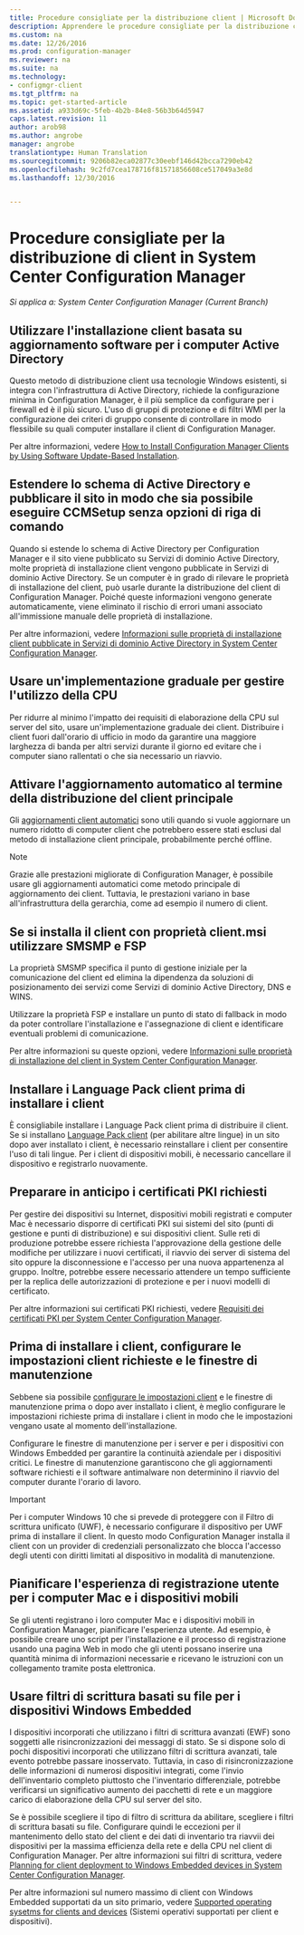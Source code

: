 ```yaml
---
title: Procedure consigliate per la distribuzione client | Microsoft Docs
description: Apprendere le procedure consigliate per la distribuzione client in System Center Configuration Manager.
ms.custom: na
ms.date: 12/26/2016
ms.prod: configuration-manager
ms.reviewer: na
ms.suite: na
ms.technology:
- configmgr-client
ms.tgt_pltfrm: na
ms.topic: get-started-article
ms.assetid: a933d69c-5feb-4b2b-84e8-56b3b64d5947
caps.latest.revision: 11
author: arob98
ms.author: angrobe
manager: angrobe
translationtype: Human Translation
ms.sourcegitcommit: 9206b82eca02877c30eebf146d42bcca7290eb42
ms.openlocfilehash: 9c2fd7cea178716f81571856608ce517049a3e8d
ms.lasthandoff: 12/30/2016


---
```

# <a name="best-practices-for-client-deployment-in-system-center-configuration-manager"></a>Procedure consigliate per la distribuzione di client in System Center Configuration Manager

*Si applica a: System Center Configuration Manager (Current Branch)*


## <a name="use-software-update-based-client-installation-for-active-directory-computers"></a>Utilizzare l'installazione client basata su aggiornamento software per i computer Active Directory  
 Questo metodo di distribuzione client usa tecnologie Windows esistenti, si integra con l'infrastruttura di Active Directory, richiede la configurazione minima in Configuration Manager, è il più semplice da configurare per i firewall ed è il più sicuro. L'uso di gruppi di protezione e di filtri WMI per la configurazione dei criteri di gruppo consente di controllare in modo flessibile su quali computer installare il client di Configuration Manager.  

 Per altre informazioni, vedere [How to Install Configuration Manager Clients by Using Software Update-Based Installation](../../../../core/clients/deploy/deploy-clients-to-windows-computers.md#BKMK_ClientSUP).  

## <a name="extend-the-active-directory-schema-and-publish-the-site-so-that-you-can-run-ccmsetup-without-command-line-options"></a>Estendere lo schema di Active Directory e pubblicare il sito in modo che sia possibile eseguire CCMSetup senza opzioni di riga di comando  
 Quando si estende lo schema di Active Directory per Configuration Manager e il sito viene pubblicato su Servizi di dominio Active Directory, molte proprietà di installazione client vengono pubblicate in Servizi di dominio Active Directory. Se un computer è in grado di rilevare le proprietà di installazione del client, può usarle durante la distribuzione del client di Configuration Manager. Poiché queste informazioni vengono generate automaticamente, viene eliminato il rischio di errori umani associato all'immissione manuale delle proprietà di installazione.  

 Per altre informazioni, vedere [Informazioni sulle proprietà di installazione client pubblicate in Servizi di dominio Active Directory in System Center Configuration Manager](../../../../core/clients/deploy/about-client-installation-properties-published-to-active-directory-domain-services.md).  

## <a name="use-a-phased-rollout-to-manage-cpu-usage"></a>Usare un'implementazione graduale per gestire l'utilizzo della CPU  
 Per ridurre al minimo l'impatto dei requisiti di elaborazione della CPU sul server del sito, usare un'implementazione graduale dei client. Distribuire i client fuori dall'orario di ufficio in modo da garantire una maggiore larghezza di banda per altri servizi durante il giorno ed evitare che i computer siano rallentati o che sia necessario un riavvio.  

## <a name="enable-automatic-upgrade-after-your-main-client-deployment-has-finished"></a>Attivare l'aggiornamento automatico al termine della distribuzione del client principale  
 Gli [aggiornamenti client automatici](../../../../core/clients/manage/upgrade/upgrade-clients-for-windows-computers.md) sono utili quando si vuole aggiornare un numero ridotto di computer client che potrebbero essere stati esclusi dal metodo di installazione client principale, probabilmente perché offline. 

> [!NOTE]  
>  Grazie alle prestazioni migliorate di Configuration Manager, è possibile usare gli aggiornamenti automatici come metodo principale di aggiornamento dei client. Tuttavia, le prestazioni variano in base all'infrastruttura della gerarchia, come ad esempio il numero di client.  


## <a name="use-smsmp-and-fsp-if-you-install-the-client-with-clientmsi-properties"></a>Se si installa il client con proprietà client.msi utilizzare SMSMP e FSP  
 La proprietà SMSMP specifica il punto di gestione iniziale per la comunicazione del client ed elimina la dipendenza da soluzioni di posizionamento dei servizi come Servizi di dominio Active Directory, DNS e WINS.  

 Utilizzare la proprietà FSP e installare un punto di stato di fallback in modo da poter controllare l'installazione e l'assegnazione di client e identificare eventuali problemi di comunicazione.  

 Per altre informazioni su queste opzioni, vedere [Informazioni sulle proprietà di installazione del client in System Center Configuration Manager](../../../../core/clients/deploy/about-client-installation-properties.md).  

## <a name="install-client-language-packs-before-you-install-the-clients"></a>Installare i Language Pack client prima di installare i client  
È consigliabile installare i Language Pack client prima di distribuire il client. Se si installano [Language Pack client](../../../../core/servers/deploy/install/language-packs.md) (per abilitare altre lingue) in un sito dopo aver installato i client, è necessario reinstallare i client per consentire l'uso di tali lingue. Per i client di dispositivi mobili, è necessario cancellare il dispositivo e registrarlo nuovamente.  

## <a name="prepare-required-pki-certificates-in-advance"></a>Preparare in anticipo i certificati PKI richiesti  
 Per gestire dei dispositivi su Internet, dispositivi mobili registrati e computer Mac è necessario disporre di certificati PKI sui sistemi del sito (punti di gestione e punti di distribuzione) e sui dispositivi client. Sulle reti di produzione potrebbe essere richiesta l'approvazione della gestione delle modifiche per utilizzare i nuovi certificati, il riavvio dei server di sistema del sito oppure la disconnessione e l'accesso per una nuova appartenenza al gruppo. Inoltre, potrebbe essere necessario attendere un tempo sufficiente per la replica delle autorizzazioni di protezione e per i nuovi modelli di certificato.  

 Per altre informazioni sui certificati PKI richiesti, vedere [Requisiti dei certificati PKI per System Center Configuration Manager](../../../../core/plan-design/network/pki-certificate-requirements.md).  

## <a name="before-you-install-clients-configure-any-required-client-settings-and-maintenance-windows"></a>Prima di installare i client, configurare le impostazioni client richieste e le finestre di manutenzione  
 Sebbene sia possibile [configurare le impostazioni client](../../../../core/clients/deploy/configure-client-settings.md) e le finestre di manutenzione prima o dopo aver installato i client, è meglio configurare le impostazioni richieste prima di installare i client in modo che le impostazioni vengano usate al momento dell'installazione. 

 Configurare le finestre di manutenzione per i server e per i dispositivi con Windows Embedded per garantire la continuità aziendale per i dispositivi critici. Le finestre di manutenzione garantiscono che gli aggiornamenti software richiesti e il software antimalware non determinino il riavvio del computer durante l'orario di lavoro.  

> [!IMPORTANT]  
>  Per i computer Windows 10 che si prevede di proteggere con il Filtro di scrittura unificato (UWF), è necessario configurare il dispositivo per UWF prima di installare il client. In questo modo Configuration Manager installa il client con un provider di credenziali personalizzato che blocca l'accesso degli utenti con diritti limitati al dispositivo in modalità di manutenzione.  

## <a name="plan-your-user-enrollment-experience-for-mac-computers-and-mobile-devices"></a>Pianificare l'esperienza di registrazione utente per i computer Mac e i dispositivi mobili   
 Se gli utenti registrano i loro computer Mac e i dispositivi mobili in Configuration Manager, pianificare l'esperienza utente. Ad esempio, è possibile creare uno script per l'installazione e il processo di registrazione usando una pagina Web in modo che gli utenti possano inserire una quantità minima di informazioni necessarie e ricevano le istruzioni con un collegamento tramite posta elettronica.  

## <a name="use-file-based-write-filters-for-windows-embedded-devices"></a>Usare filtri di scrittura basati su file per i dispositivi Windows Embedded 
 I dispositivi incorporati che utilizzano i filtri di scrittura avanzati (EWF) sono soggetti alle risincronizzazioni dei messaggi di stato. Se si dispone solo di pochi dispositivi incorporati che utilizzano filtri di scrittura avanzati, tale evento potrebbe passare inosservato. Tuttavia, in caso di risincronizzazione delle informazioni di numerosi dispositivi integrati, come l'invio dell'inventario completo piuttosto che l'inventario differenziale, potrebbe verificarsi un significativo aumento dei pacchetti di rete e un maggiore carico di elaborazione della CPU sul server del sito.  

 Se è possibile scegliere il tipo di filtro di scrittura da abilitare, scegliere i filtri di scrittura basati su file. Configurare quindi le eccezioni per il mantenimento dello stato del client e dei dati di inventario tra riavvii dei dispositivi per la massima efficienza della rete e della CPU nel client di Configuration Manager. Per altre informazioni sui filtri di scrittura, vedere   [Planning for client deployment to Windows Embedded devices in System Center Configuration Manager](../../../../core/clients/deploy/plan/planning-for-client-deployment-to-windows-embedded-devices.md).  

 Per altre informazioni sul numero massimo di client con Windows Embedded supportati da un sito primario, vedere [Supported operating sysetms for clients and devices](../../../../core/plan-design/configs/supported-operating-systems-for-clients-and-devices.md) (Sistemi operativi supportati per client e dispositivi).  

